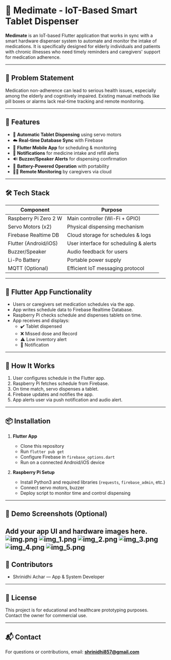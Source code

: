 # 💊 Medimate - IoT-Based Smart Tablet Dispenser

**Medimate** is an IoT-based Flutter application that works in sync with a smart hardware dispenser system to automate and monitor the intake of medications. It is specifically designed for elderly individuals and patients with chronic illnesses who need timely reminders and caregivers' support for medication adherence.

---

## 🧠 Problem Statement

Medication non-adherence can lead to serious health issues, especially among the elderly and cognitively impaired. Existing manual methods like pill boxes or alarms lack real-time tracking and remote monitoring.

---

## 🚀 Features

- 🔄 **Automatic Tablet Dispensing** using servo motors
- ☁️ **Real-time Database Sync** with Firebase
- 📱 **Flutter Mobile App** for scheduling & monitoring
- 🔔 **Notifications** for medicine intake and refill alerts
- 🔊 **Buzzer/Speaker Alerts** for dispensing confirmation
- 🔋 **Battery-Powered Operation** with portability
- 👨‍⚕️ **Remote Monitoring** by caregivers via cloud

---

## 🛠️ Tech Stack

| Component            | Purpose                                    |
|----------------------|--------------------------------------------|
| Raspberry Pi Zero 2 W | Main controller (Wi-Fi + GPIO)             |
| Servo Motors (x2)     | Physical dispensing mechanism              |
| Firebase Realtime DB  | Cloud storage for schedules & logs         |
| Flutter (Android/iOS) | User interface for scheduling & alerts     |
| Buzzer/Speaker        | Audio feedback for users                   |
| Li-Po Battery         | Portable power supply                      |
| MQTT (Optional)       | Efficient IoT messaging protocol           |

---

## 📱 Flutter App Functionality

- Users or caregivers set medication schedules via the app.
- App writes schedule data to Firebase Realtime Database.
- Raspberry Pi checks schedule and dispenses tablets on time.
- App receives and displays:
    - ✔️ Tablet dispensed
    - ❌ Missed dose and Record
    - ⚠️ Low inventory alert
    - 🔔 Notification

---

## 🔗 How It Works

1. User configures schedule in the Flutter app.
2. Raspberry Pi fetches schedule from Firebase.
3. On time match, servo dispenses a tablet.
4. Firebase updates and notifies the app.
5. App alerts user via push notification and audio alert.

---

## 📦 Installation

1. **Flutter App**
    - Clone this repository
    - Run `flutter pub get`
    - Configure Firebase in `firebase_options.dart`
    - Run on a connected Android/iOS device

2. **Raspberry Pi Setup**
    - Install Python3 and required libraries (`requests`, `firebase_admin`, etc.)
    - Connect servo motors, buzzer
    - Deploy script to monitor time and control dispensing

---

## 📸 Demo Screenshots (Optional)

Add your app UI and hardware images here.
![img.png](img.png) ![img_1.png](img_1.png)
![img_2.png](img_2.png) ![img_3.png](img_3.png)
![img_4.png](img_4.png) ![img_5.png](img_5.png)
---

## 🤝 Contributors

- Shrinidhi Achar — App & System Developer

---

## 📃 License

This project is for educational and healthcare prototyping purposes. Contact the owner for commercial use.

---

## 📬 Contact

For questions or contributions, email: **shrinidhi857@gmail.com**
